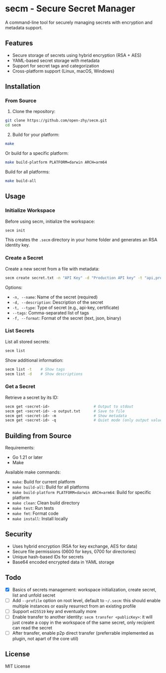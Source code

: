 # secm - Secure Secret Manager

A command-line tool for securely managing secrets with encryption and metadata support.

## Features

- Secure storage of secrets using hybrid encryption (RSA + AES)
- YAML-based secret storage with metadata
- Support for secret tags and categorization
- Cross-platform support (Linux, macOS, Windows)

## Installation

### From Source

1. Clone the repository:
```bash
git clone https://github.com/open-zhy/secm.git
cd secm
```

2. Build for your platform:
```bash
make
```

Or build for a specific platform:
```bash
make build-platform PLATFORM=darwin ARCH=arm64
```

Build for all platforms:
```bash
make build-all
```

## Usage

### Initialize Workspace

Before using secm, initialize the workspace:

```bash
secm init
```

This creates the `.secm` directory in your home folder and generates an RSA identity key.

### Create a Secret

Create a new secret from a file with metadata:

```bash
secm create secret.txt -n "API Key" -d "Production API key" -t "api,prod" --type "api-key"
```

Options:
- `-n, --name`: Name of the secret (required)
- `-d, --description`: Description of the secret
- `-t, --type`: Type of secret (e.g., api-key, certificate)
- `--tags`: Comma-separated list of tags
- `-f, --format`: Format of the secret (text, json, binary)

### List Secrets

List all stored secrets:

```bash
secm list
```

Show additional information:
```bash
secm list -t    # Show tags
secm list -d    # Show descriptions
```

### Get a Secret

Retrieve a secret by its ID:

```bash
secm get <secret-id>                    # Output to stdout
secm get <secret-id> -o output.txt      # Save to file
secm get <secret-id> -m                 # Show metadata
secm get <secret-id> -q                 # Quiet mode (only output value)
```

## Building from Source

Requirements:
- Go 1.21 or later
- Make

Available make commands:
- `make`: Build for current platform
- `make build-all`: Build for all platforms
- `make build-platform PLATFORM=darwin ARCH=arm64`: Build for specific platform
- `make clean`: Clean build directory
- `make test`: Run tests
- `make fmt`: Format code
- `make install`: Install locally

## Security

- Uses hybrid encryption (RSA for key exchange, AES for data)
- Secure file permissions (0600 for keys, 0700 for directories)
- Unique hash-based IDs for secrets
- Base64 encoded encrypted data in YAML storage

## Todo

- [x] Basics of secrets management: workspace initialization, create secret, list and unfold secret
- [ ] Add `--profile` option on root level, default to `~/.secm`: this should enable multiple instances or easily resurrect from an existing profile
- [ ] Support `ed25519` key and eventually more
- [ ] Enable transfer to another identity: `secm transfer <publicKey>`: it will just create a copy in the workspace of the same secret, only recipient can read the secret
- [ ] After transfer, enable p2p direct transfer (preferrable implemented as plugin, not apart of the core util)

## License

MIT License
